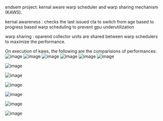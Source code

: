 endsem project: kernal aware warp scheduler and warp sharing mechanism (KAWS).


kernal awareness : checks the last issued cta to switch from age based to progress based warp scheduling to prevent gpu underutilization

warp sharing : oparend collector units are shared between warp schedulers to maximize the performance.

On execution of kaws, the following are the comparisions of performances:
![image](https://github.com/Suresh7305/COA_LAB_REPO/assets/140541932/9666c761-f832-4a72-9dd1-f9e61f275f62)
![image](https://github.com/Suresh7305/COA_LAB_REPO/assets/140541932/b2364816-c75b-4f16-8739-f014d19fab20)
![image](https://github.com/Suresh7305/COA_LAB_REPO/assets/140541932/6669cc0e-df29-4a45-8a26-6fd00d07fdb5)
![image](https://github.com/Suresh7305/COA_LAB_REPO/assets/140541932/42f2548d-6960-4b9c-8933-c703b8fa97e6)
![image](https://github.com/Suresh7305/COA_LAB_REPO/assets/140541932/2cee1618-078a-487c-ad2c-0dc93063de9c)
![image](https://github.com/Suresh7305/COA_LAB_REPO/assets/140541932/7534f00c-a54f-4196-ac34-e484d8c8f3c5)



![image](https://github.com/Suresh7305/COA_LAB_REPO/assets/140541932/19dc7dd7-1b50-47aa-b85d-fb7efbd3eb27)

![image](https://github.com/Suresh7305/COA_LAB_REPO/assets/140541932/40431a26-d29f-4708-b08b-d10d3db02577)

![image](https://github.com/Suresh7305/COA_LAB_REPO/assets/140541932/ca95d9e6-7473-4a30-a950-7d01e89319b9)

![image](https://github.com/Suresh7305/COA_LAB_REPO/assets/140541932/eb062e59-c45f-4ccd-884b-2bc7615ad002)

![image](https://github.com/Suresh7305/COA_LAB_REPO/assets/140541932/a5d2e499-c634-4001-9619-c794afd84f15)

![image](https://github.com/Suresh7305/COA_LAB_REPO/assets/140541932/f8071b1b-57e5-4fb0-8a3b-2da0829797c5)

